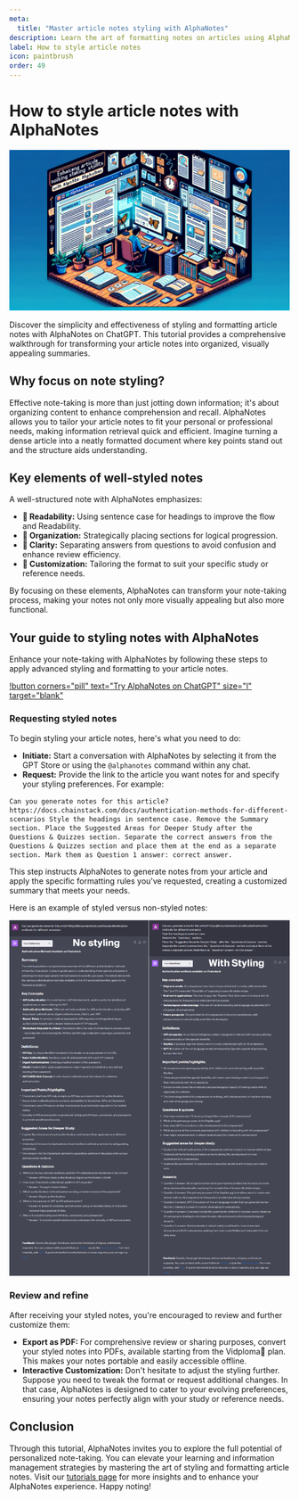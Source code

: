 ```yaml
---
meta:
  title: "Master article notes styling with AlphaNotes"
description: Learn the art of formatting notes on articles using AlphaNotes on ChatGPT. Follow our step-by-step guide to enhance your note-taking skills.
label: How to style article notes
icon: paintbrush
order: 49
---
```


# How to style article notes with AlphaNotes

![](../../resources/notes-style-banner.png)

Discover the simplicity and effectiveness of styling and formatting article notes with AlphaNotes on ChatGPT. This tutorial provides a comprehensive walkthrough for transforming your article notes into organized, visually appealing summaries.

## Why focus on note styling?

Effective note-taking is more than just jotting down information; it's about organizing content to enhance comprehension and recall. AlphaNotes allows you to tailor your article notes to fit your personal or professional needs, making information retrieval quick and efficient. Imagine turning a dense article into a neatly formatted document where key points stand out and the structure aids understanding.

## Key elements of well-styled notes

A well-structured note with AlphaNotes emphasizes:

- **📌 Readability:** Using sentence case for headings to improve the flow and Readability.
- **📌 Organization:** Strategically placing sections for logical progression.
- **📌 Clarity:** Separating answers from questions to avoid confusion and enhance review efficiency.
- **📌 Customization:** Tailoring the format to suit your specific study or reference needs.

By focusing on these elements, AlphaNotes can transform your note-taking process, making your notes not only more visually appealing but also more functional.

## Your guide to styling notes with AlphaNotes

Enhance your note-taking with AlphaNotes by following these steps to apply advanced styling and formatting to your article notes.

[!button corners="pill" text="Try AlphaNotes on ChatGPT" size="l" target="blank"](https://chat.openai.com/g/g-ZdfrSRAyo-alphanotes-gpt)

### Requesting styled notes

To begin styling your article notes, here's what you need to do:

- **Initiate:** Start a conversation with AlphaNotes by selecting it from the GPT Store or using the `@alphanotes` command within any chat.
- **Request:** Provide the link to the article you want notes for and specify your styling preferences. For example:

```
Can you generate notes for this article? https://docs.chainstack.com/docs/authentication-methods-for-different-scenarios Style the headings in sentence case. Remove the Summary section. Place the Suggested Areas for Deeper Study after the Questions & Quizzes section. Separate the correct answers from the Questions & Quizzes section and place them at the end as a separate section. Mark them as Question 1 answer: correct answer.
```

This step instructs AlphaNotes to generate notes from your article and apply the specific formatting rules you've requested, creating a customized summary that meets your needs.

Here is an example of styled versus non-styled notes:

![](../../resources/style-article.png)

### Review and refine

After receiving your styled notes, you're encouraged to review and further customize them:

- **Export as PDF:** For comprehensive review or sharing purposes, convert your styled notes into PDFs, available starting from the Vidploma🎥 plan. This makes your notes portable and easily accessible offline.
- **Interactive Customization:** Don't hesitate to adjust the styling further. Suppose you need to tweak the format or request additional changes. In that case, AlphaNotes is designed to cater to your evolving preferences, ensuring your notes perfectly align with your study or reference needs.

## Conclusion

Through this tutorial, AlphaNotes invites you to explore the full potential of personalized note-taking. You can elevate your learning and information management strategies by mastering the art of styling and formatting article notes. Visit our [tutorials page](../tutorials.md) for more insights and to enhance your AlphaNotes experience. Happy noting!
